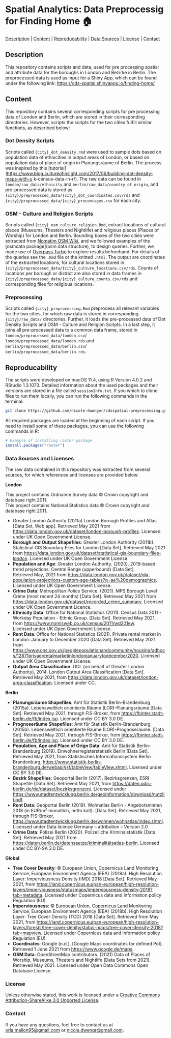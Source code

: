 # Spatial Analytics: Data Preprocessig for Finding Home :house:

[Description](#descripton) | [Content](#content) | [Reproducability](reproducability) | [Data Sources](#data-sources) | [License](#license) | [Contact](#contact)

## Description
This repository contains scripts and data, used for pre processing spatial and attribute data for the boroughs in London and Bezirke in Berlin. The preprocessed data is used as input for a Shiny App, which can be found under the following link: 
https://cds-spatial.shinyapps.io/finding-home/ 

## Content
This repository contains several corresponding scripts for pre processing data of London and Berlin, which are stored in their corresponding directories. However, scripts the scripts for the two cities fulfill similar functions, as described below: 

### Dot Density Scripts 
Scripts called `{city}_dot_density.rmd` were used to sample dots based on population data of ethnicities in output areas of London, or based on population data of place of origin in Planungsräume of Berlin. The process was inspired by this [tutorial](https://www.blog.cultureofinsight.com/2017/06/building-dot-density-maps-with-u k-census-data-in-r/).
The raw data can be found in `london/raw_data/ethnicity` and `berlin/raw_data/country_of_origin`, and pre-processed data is stored as `{city}/preprocessed_data/{city}_dot_coordinates.csv/rds` and `{city}/preprocessed_data/{city}_precentages.csv` for each city.

### OSM - Culture and Religion Scripts 
Scripts called `{city}_osm_culture_religion.Rmd`, extract locations of cultural places (Museums, Theaters and Nightlife) and religious places (Places of Worship) for London and Berlin. Bounding boxes of the two cities were extracted from [Nomatim OSM Wiki](https://wiki.openstreetmap.org/w/index.php?title=Nominatim&oldid=2155300), and we followed examples of the [osmdata package](osm data structure), to design queries. Further, we made use of [Overpass Turbo](https://overpass-turbo.eu) to explore results beforehand. For details of the queries see the `.Rmd` file or the knitted `.html`. The output are coordinates of the extracted locations, for cultural locations stored in `{city}/preprocessed_data/{city}_culture_locations.csv/rds`. Counts of locations per borough or district are also stored in data frames in `{city}/preprocessed_data/{city}_culture_counts.csv/rds` and corresponding files for religious locations.  

### Preprocessing 
Scripts called `{city}_preprocessing.Rmd` preprocess all relevant variables for the two cities, for which raw data is stored in corresponding `{city}/raw_data/` directories. Further, it loads the pre-processed data of Dot Density Scripts and OSM - Culture and Religion Scripts. In a last step, it joins all pre-processed data to a common data frame, stored in `london/preprocessed_data/london.csv`/ `london/preprocessed_data/london.rds` and `berlin/preprocessed_data/berlin.csv`/ `berlin/preprocessed_data/berlin.rds`.  

## Reproducability 
The scripts were developed on macOS 11.4, using R Version 4.0.2 and RStudio 1.3.1073. Detailed information about the used packages and their versions are stored in a file called `sessionInfo.txt`. If you which to clone files to run them locally, you can run the following commands in the terminal: 

```bash
git clone https://github.com/nicole-dwenger/cdsspatial-preprocessing.git
```

All required packages are loaded at the beginning of each script. If you need to install some of these packages, you can use the following commands in R: 

```r
# Example of installing raster package
install.packages("raster")
```

### Data Sources and Licenses 
The raw data contained in this repository was extracted from several sources, for which references and licenses are provided below: 

**London**

This project contains Ordnance Survey data © Crown copyright and database right 2011.  
This project contains National Statistics data © Crown copyright and database right 2011.  

- Greater London Authority (2011a) London Borough Profiles and Atlas [Data Set, Web app]. Retrieved May 2021 from https://data.london.gov.uk/dataset/london-borough-profiles. Licensed under UK Open Government License.
- **Borough and Output Shapefiles**: Greater London Authority (2011b). Statistical GIS Boundary Files for London [Data Set]. Retrieved May 2021 from https://data.london.gov.uk/dataset/statistical-gis-boundary-files-london. Licensed under UK Open Government License.
- **Population and Age**: Greater London Authority. (2020). 2019-based trend projections, Central Range (upperbound) [Data Set].  
Retrieved May, 2021 from https://data.london.gov.uk/dataset/gla-population-projections-custom-age-tables?q=ae%20demographics. Licensed under UK Open Government License.
- **Crime Data**: Metropolitan Police Service. (2021). MPS Borough Level Crime (most recent 24 months) [Data Set]. Retrieved May 2021 from https://data.london.gov.uk/dataset/recorded_crime_summary. Licensed under UK Open Government Licence.
- **Ethnicity Data**: Office for National Statistics (2011). Census Data 2011 - Workday Population - Ethnic Group. [Data	Set]. Retrieved May 2021, from https://www.nomisweb.co.uk/census/2011/wd201ew.  
Licensed under UK Open Government License.
- **Rent Data**: Office for National Statistics (2021). Private rental market in London: January to December 2020 [Data Set]. Retrieved May 2021 from  
https://www.ons.gov.uk/peoplepopulationandcommunity/housing/adhocs/12871privaerentalmarketinlondonjanuarytodecember2020. Licensed under UK Open Government License.
- **Output Area Classification**: UCL (on behalf of Greater London Authority), 2014. London Output Area Classification [Data Set]. Retrieved May 2021, from https://data.london.gov.uk/dataset/london-area-classification. Licensed under CC.
 
**Berlin**

- **Planungsräume Shapefiles**: Amt für Statistik Berlin-Brandenburg (2015a). Lebensweltlich orientierte Räume (LOR)-Planungsräume [Data Set]. Retrieved May 2021, through FIS-Broker, from https://fbinter.stadt-berlin.de/fb/index.jsp. Licensed under CC BY 3.0 DE
- **Prognoseräume Shapefiles**: Amt für Statistik Berlin-Brandenburg (2015b). Lebensweltlich orientierte Räume (LOR)-Prognoseräume. [Data Set]. Retrieved May 2021, through FIS-Broker, from https://fbinter.stadt-berlin.de/fb/index.jsp. Licensed under CC BY 3.0 DE.
- **Population, Age and Place of Orign Data**: Amt für Statistik Berlin-Brandenburg (2019). Einwohnerregisterstatistik Berlin [Data Set]. Retrieved May 2021, from Statistisches Informationssystem Berlin Brandenburg, https://www.statistik-berlin-brandenburg.de/webapi/jsf/tableView/tableView.xhtml. Licensed under CC BY 3.0 DE. 
- **Bezirk Shapefiles**: Geoportal Berlin (2017). Bezirksgrenzen, ESRI Shapefile [Data Set]. Retrieved May 2021, from https://daten.odis-berlin.de/de/dataset/bezirksgrenzen/. Licensed under https://www.stadtentwicklung.berlin.de/geoinformation/download/nutzIII.pdf.
- **Rent Data**: Geoportal Berlin (2019). Wohnatlas Berlin - Angebotsmieten 2018 (in EUR/m² monatlich, netto kalt). [Data Set]. Retrieved May 2021, through FIS-Broker, https://www.stadtentwicklung.berlin.de/wohnen/wohnatlas/index.shtml. Licensed under Data licence Germany – attribution – Version 2.0 
- **Crime Data**: Polizei Berlin (2020). Polizeiliche Kriminalstatistik [Data Set]. Retrieved May 2021 from https://daten.berlin.de/datensaetze/kriminalitätsatlas-berlin. Licensed under CC BY-SA 3.0 DE.

**Global**

- **Tree Cover Density**: © European Union, Copernicus Land Monitoring Service, European Environment Agency (EEA) (2018a). High Resolution Layer: Imperviousness Density (IMD) 2018 [Data Set]. Retrieved May 2021, from https://land.copernicus.eu/pan-european/high-resolution-layers/imperviousness/statusmaps/imperviousness-density-2018?tab=metadata. Licensed under Copernicus data and information policy Regulation (EU).
- **Imperviousness**: © European Union, Copernicus Land Monitoring Service, European Environment Agency (EEA) (2018b). High Resolution Layer: Tree Cover Density (TCD) 2018 [Data Set]. Retrieved from May 2021, from https://land.copernicus.eu/pan-european/high-resolution-layers/forests/tree-cover-denity/status-maps/tree-cover-density-2018?tab=mapview. Licensed under Copernicus data and information policy Regulation (EU)
- **Coordinates**: Google (n.d.). [Google Maps coordinates for defined PoI]. Retrieved 1 June 2021 from https://www.google.de/maps.
- **OSM Data**: OpenStreetMap contributors. (2021) Data of Places of Worship, Museums, Theaters and Nightlife
[Data Sets from 2021]. Retrieved May 2021. Licensed under Open Data Commons Open Database License. 

### License 
Unless otherwise stated, this work is licensed under a <a rel="license" href="http://creativecommons.org/licenses/by-sa/3.0/">Creative Commons Attribution-ShareAlike 3.0 Unported License</a>.

### Contact 
If you have any questions, feel free to contact us at [orla.mallon95@gmail.com](orla.mallon95@gmail.com]) or [nicole.dwengr@gmail.com](nicole.dwengr@gmail.com).
